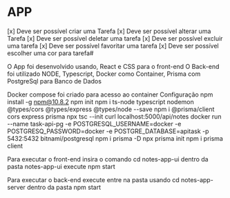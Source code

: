 
# APP

[x] Deve ser possível criar uma Tarefa
[x] Deve ser possível alterar uma Tarefa
[x] Deve ser possível deletar uma tarefa
[x] Deve ser possível excluir uma tarefa
[x] Deve ser possível favoritar uma tarefa
[x] Deve ser possível escolher uma cor para tarefa# 

O App foi desenvolvido usando, React e CSS para o front-end
O Back-end foi utilizado NODE, Typescript, Docker como Container, Prisma com PostgreSql para Banco de Dados

Docker compose foi criado para acesso ao container
Configuração
npm install -g npm@10.8.2
npm init
npm i ts-node typescript nodemon @types/cors @types/express @types/node --save
npm i @prisma/client cors express prisma
 npx tsc --init
 curl localhost:5000/api/notes
 docker run --name task-api-pg -e POSTGRESQL_USERNAME=docker -e POSTGRESQ_PASSWORD=docker -e POSTGRE_DATABASE=apitask -p 5432:5432 bitnami/postgresql
 npm i prisma -D
npx  prisma init
 npm i prisma client
 

Para executar o front-end insira o comando cd notes-app-ui dentro da pasta notes-app-ui execute npm start

Para executar o back-end execute entre na pasta usando cd notes-app-server dentro da pasta npm start
 
 
